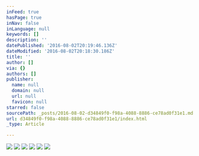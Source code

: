 ```yaml
---
inFeed: true
hasPage: true
inNav: false
inLanguage: null
keywords: []
description: ''
datePublished: '2016-08-02T20:19:46.136Z'
dateModified: '2016-08-02T20:18:30.186Z'
title: ''
author: []
via: {}
authors: []
publisher:
  name: null
  domain: null
  url: null
  favicon: null
starred: false
sourcePath: _posts/2016-08-02-d34849f0-f98a-4088-8886-ce78ad0f31e1.md
url: d34849f0-f98a-4088-8886-ce78ad0f31e1/index.html
_type: Article

---
```

![](https://the-grid-user-content.s3-us-west-2.amazonaws.com/c2e0b205-2d2d-4297-a88f-c6202ac63226.jpg)
![](https://the-grid-user-content.s3-us-west-2.amazonaws.com/685e9eef-b593-48bc-add3-43c85a0911b0.jpg)
![](https://the-grid-user-content.s3-us-west-2.amazonaws.com/a7f2caf0-eaa1-44dc-adf9-248bc02b5e8d.jpg)
![](https://the-grid-user-content.s3-us-west-2.amazonaws.com/989ab27e-a8c9-45c6-a6e7-a70c8a628cab.jpg)
![](https://the-grid-user-content.s3-us-west-2.amazonaws.com/a03c5812-7837-417f-8366-962b14e06912.jpg)
![](https://the-grid-user-content.s3-us-west-2.amazonaws.com/7de51ef6-ac6a-4cee-9cee-232e99f74382.jpg)